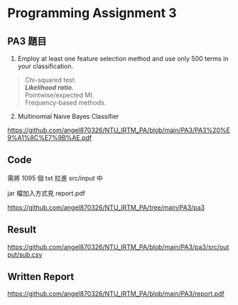 # Programming Assignment 3

## PA3 題目

1. Employ at least one feature selection method and use only 500 terms in your classification.

>Chi-squared test.<br/>
>***Likelihood ratio.***<br/>
>Pointwise/expected MI.<br/>
>Frequency-based methods.<br/>


2. Multinomial Naive Bayes Classifier


https://github.com/angel870326/NTU_IRTM_PA/blob/main/PA3/PA3%20%E9%A1%8C%E7%9B%AE.pdf


## Code
需將 1095 個 txt 拉進 src/input 中

jar 檔加入方式見 report.pdf


https://github.com/angel870326/NTU_IRTM_PA/tree/main/PA3/pa3


## Result
https://github.com/angel870326/NTU_IRTM_PA/blob/main/PA3/pa3/src/output/sub.csv


## Written Report
https://github.com/angel870326/NTU_IRTM_PA/blob/main/PA3/report.pdf




